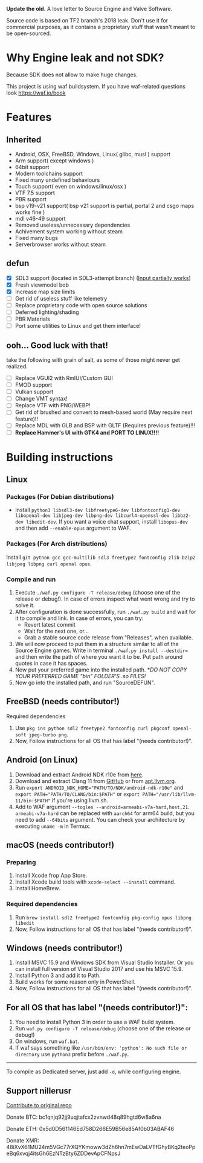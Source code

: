 **Update the old.** A love letter to Source Engine and Valve Software.

Source code is based on TF2 branch's 2018 leak. Don't use it for commercial purposes, as it contains a proprietary stuff that wasn't meant to be open-sourced.

# Why Engine leak and not SDK?
Because SDK does not allow to make huge changes. 

This project is using waf buildsystem. If you have waf-related questions look https://waf.io/book

# Features
## Inherited
- Android, OSX, FreeBSD, Windows, Linux( glibc, musl ) support
- Arm support( except windows )
- 64bit support
- Modern toolchains support
- Fixed many undefined behaviours
- Touch support( even on windows/linux/osx )
- VTF 7.5 support
- PBR support
- bsp v19-v21 support( bsp v21 support is partial, portal 2 and csgo maps works fine )
- mdl v46-49 support
- Removed useless/unnecessary dependencies
- Achivement system working without steam
- Fixed many bugs
- Serverbrowser works without steam
## defun
- [X] SDL3 support (located in SDL3-attempt branch) ([Input partially works](https://gitlab.com/defun/engine/-/issues/1))
- [X] Fresh viewmodel bob
- [X] Increase map size limits
- [ ] Get rid of useless stuff like telemetry
- [ ] Replace proprietary code with open source solutions
- [ ] Deferred lighting/shading
- [ ] PBR Materials
- [ ] Port some utilities to Linux and get them interface!
## ooh... Good luck with that!
take the following with grain of salt, as some of those might never get realized.
- [ ] Replace VGUI2 with RmlUI/Custom GUI
- [ ] FMOD support
- [ ] Vulkan support
- [ ] Change VMT syntax!
- [ ] Replace VTF with PNG/WEBP!
- [ ] Get rid of brushed and convert to mesh-based world (May require next feature)!!
- [ ] Replace MDL with GLB and BSP with GLTF (Requires previous feature)!!!
- [ ] **Replace Hammer's UI with GTK4 and PORT TO LINUX!!!!**

# Building instructions
## Linux
### Packages (For Debian distributions)
* Install `python3 libsdl3-dev libfreetype6-dev libfontconfig1-dev libopenal-dev libjpeg-dev libpng-dev libcurl4-openssl-dev libbz2-dev libedit-dev`.
If you want a voice chat support, install `libopus-dev` and then add `--enable-opus` argument to WAF.

### Packages (For Arch distributions)
Install `git python gcc gcc-multilib sdl3 freetype2 fontconfig zlib bzip2 libjpeg libpng curl openal opus`.

### Compile and run
1. Execute `./waf.py configure -T release/debug` (choose one of the release or debug!). In case of errors inspect what went wrong and try to solve it.
2. After configuration is done successfully, run `./waf.py build` and wait for it to compile and link. In case of errors, you can try:
   * Revert latest commit
   * Wait for the next one, or...
   * Grab a stable source code release from "Releases", when available.
3. We will now proceed to put them in a structure similar to all of the Source Engine games. Write in terminal `./waf.py install --destdir=` and then write the path of where you want it to be. Put path around quotes in case it has spaces.
4. Now put your preferred game into the installed path. **DO NOT COPY YOUR PREFERRED GAME "bin" FOLDER'S *.so FILES!**
5. Now go into the installed path, and run "SourceDEFUN".


## FreeBSD (needs contributor!)
Required dependencies

1. Use `pkg ins python sdl2 freetype2 fontconfig curl pkgconf openal-soft jpeg-turbo png`.
2. Now, Follow instructions for all OS that has label "(needs contributor!)".

## Android (on Linux)
1. Download and extract Android NDK r10e from [here](https://github.com/android/ndk/wiki/Unsupported-Downloads).
2. Download and extract Clang 11 from [GitHub](https://github.com/llvm/llvm-project/releases/download/llvmorg-11.1.0/clang+llvm-11.1.0-x86_64-linux-gnu-ubuntu-16.04.tar.xz) or from [apt.llvm.org](https://apt.llvm.org/).
3. Run `export ANDROID_NDK_HOME="PATH/TO/NDK/android-ndk-r10e"` and `export PATH="PATH/TO/CLANG/bin:$PATH"` or `export PATH="/usr/lib/llvm-11/bin:$PATH"` if you're using llvm.sh.
4. Add to WAF argument `--togles --android=armeabi-v7a-hard,host,21`. `armeabi-v7a-hard` can be replaced with `aarch64` for arm64 build, but you need to add `--64bits` argument. You can check your architecture by executing `uname -m` in Termux.

## macOS (needs contributor!)
### Preparing

1. Install Xcode frop App Store.
2. Install Xcode build tools with `xcode-select --install` command.
3. Install HomeBrew.

### Required dependencies
1. Run `brew install sdl2 freetype2 fontconfig pkg-config opus libpng libedit`
2. Now, Follow instructions for all OS that has label "(needs contributor!)".


## Windows (needs contributor!)

1. Install MSVC 15.9 and Windows SDK from Visual Studio Installer. Or you can install full version of Visual Studio 2017 and use his MSVC 15.9.
2. Install Python 3 and add it to Path.
3. Build works for some reason only in PowerShell.
4. Now, Follow instructions for all OS that has label "(needs contributor!)".


## For all OS that has label "(needs contributor!)":
1. You need to install Python 3 in order to use a WAF build system.
2. Run `waf.py configure -T release/debug` (choose one of the release or debug!)
3. On windows, run `waf.bat`.
4. If waf says something like `/usr/bin/env: 'python': No such file or directory` use `python3` prefix before `./waf.py`.

-------------
To compile as Dedicated server, just add `-d`, while configuring engine.



## Support nillerusr
[Contribute to original repo](https://github.com/nillerusr/source-engine)

Donate BTC: bc1qnjq92jj9uqjtafcx2zvnwd48q89hgtd6w8a6na

Donate ETH: 0x5d0D561146Ed758D266E59B56e85Af0b03ABAF46

Donate XMR: 48iXvX61MU24m5VGc77rXQYKmoww3dZh6hn7mEwDaLVTfGhyBKq2teoPpeBq6xvqj4itsGh6EzNTzBty6ZDDevApCFNpsJ
